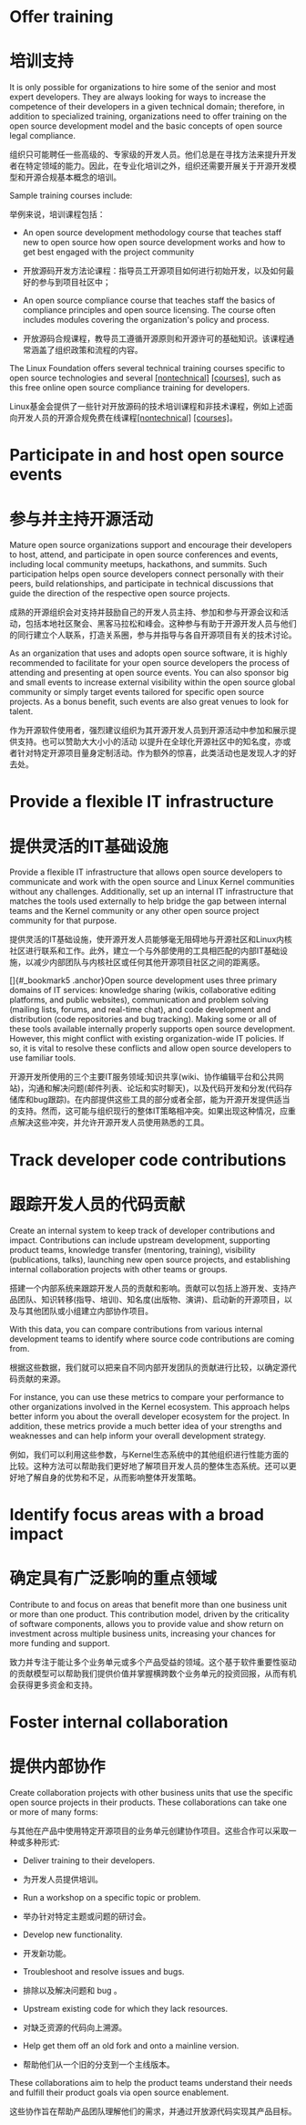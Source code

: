 Offer training
==============

培训支持
==============

It is only possible for organizations to hire some of the senior and
most expert developers. They are always looking for ways to increase
the competence of their developers in a given technical domain;
therefore, in addition to specialized training, organizations need to offer training on the open source
development model and the basic concepts of open source legal
compliance.

组织只可能聘任一些高级的、专家级的开发人员。他们总是在寻找方法来提升开发者在特定领域的能力。因此，在专业化培训之外，组织还需要开展关于开源开发模型和开源合规基本概念的培训。

Sample training courses include:

举例来说，培训课程包括：

- An open source development methodology course that teaches staff new
    to open source how open source development works and how to get best
    engaged with the project community

- 开放源码开发方法论课程：指导员工开源项目如何进行初始开发，以及如何最好的参与到项目社区中；

- An open source compliance course that teaches staff the basics of
    compliance principles and open source licensing. The course often
    includes modules covering the organization's policy and process.

- 开放源码合规课程，教导员工遵循开源原则和开源许可的基础知识。该课程通常涵盖了组织政策和流程的内容。

The Linux Foundation offers several technical training courses
specific to open source technologies and several
[[nontechnical]](https://training.linuxfoundation.org/full-catalog)
[[courses]](https://training.linuxfoundation.org/full-catalog),
such as this free online open source compliance training for
developers.

Linux基金会提供了一些针对开放源码的技术培训课程和非技术课程，例如上述面向开发人员的开源合规免费在线课程[[nontechnical]](https://training.linuxfoundation.org/full-catalog)
[[courses]](https://training.linuxfoundation.org/full-catalog)。

 Participate in and host open source events
==========================================

 参与并主持开源活动
==========================================

Mature open source organizations support and encourage their
developers to host, attend, and participate in open source conferences
and events, including local community meetups, hackathons, and
summits. Such participation helps open source developers connect
personally with their peers, build relationships, and participate in
technical discussions that guide the direction of the respective open
source projects.

成熟的开源组织会对支持并鼓励自己的开发人员主持、参加和参与开源会议和活动，包括本地社区聚会、黑客马拉松和峰会。这种参与有助于开源开发人员与他们的同行建立个人联系，打造关系圈，参与并指导与各自开源项目有关的技术讨论。

As an organization that uses and adopts open source software, it is
highly recommended to facilitate for your open source developers the
process of attending and presenting at open source events. You can
also sponsor big and small events to increase external visibility within the open source global
community or simply target events tailored for specific open source
projects. As a bonus benefit, such events are also great venues to
look for talent.

作为开源软件使用者，强烈建议组织为其开源开发人员到开源活动中参加和展示提供支持。也可以赞助大大小小的活动
以提升在全球化开源社区中的知名度，亦或者针对特定开源项目量身定制活动。作为额外的惊喜，此类活动也是发现人才的好去处。

Provide a flexible IT infrastructure
====================================

提供灵活的IT基础设施
====================================

Provide a flexible IT infrastructure that allows open source
developers to communicate and work with the open source and Linux
Kernel communities without any challenges. Additionally, set up an
internal IT infrastructure that matches the tools used externally to
help bridge the gap between internal teams and the Kernel community or
any other open source project community for that purpose.

提供灵活的IT基础设施，使开源开发人员能够毫无阻碍地与开源社区和Linux内核社区进行联系和工作。此外，建立一个与外部使用的工具相匹配的内部IT基础设施，以减少内部团队与内核社区或任何其他开源项目社区之间的距离感。

[]{#_bookmark5 .anchor}Open source development uses three primary
domains of IT services: knowledge sharing (wikis, collaborative
editing platforms, and public websites), communication and problem solving
(mailing lists, forums, and real-time chat), and code development and
distribution (code repositories and bug tracking). Making some or all
of these tools available internally properly supports open source
development. However, this might conflict with existing
organization-wide IT policies. If so, it is vital to resolve these
conflicts and allow open source developers to use familiar tools.

开源开发所使用的三个主要IT服务领域:知识共享(wiki、协作编辑平台和公共网站)，沟通和解决问题(邮件列表、论坛和实时聊天)，以及代码开发和分发(代码存储库和bug跟踪)。在内部提供这些工具的部分或者全部，能为开源开发提供适当的支持。然而，这可能与组织现行的整体IT策略相冲突。如果出现这种情况，应重点解决这些冲突，并允许开源开发人员使用熟悉的工具。

Track developer code contributions
==================================

跟踪开发人员的代码贡献
==================================

Create an internal system to keep track of developer contributions and
impact. Contributions can include upstream development, supporting
product teams, knowledge transfer (mentoring, training), visibility
(publications, talks), launching new open source projects, and
establishing internal collaboration projects with other teams or
groups.

搭建一个内部系统来跟踪开发人员的贡献和影响。贡献可以包括上游开发、支持产品团队、知识转移(指导、培训)、知名度(出版物、演讲)、启动新的开源项目，以及与其他团队或小组建立内部协作项目。

With this data, you can compare contributions from various internal
development teams to identify where source code contributions are
coming from.

根据这些数据，我们就可以把来自不同内部开发团队的贡献进行比较，以确定源代码贡献的来源。

For instance, you can use these metrics to compare your performance to
other organizations involved in the Kernel ecosystem. This approach
helps better inform you about the overall developer ecosystem for the
project. In addition, these metrics provide a much better idea of your
strengths and weaknesses and can help inform your overall development
strategy.

例如，我们可以利用这些参数，与Kernel生态系统中的其他组织进行性能方面的比较。这种方法可以帮助我们更好地了解项目开发人员的整体生态系统。还可以更好地了解自身的优势和不足，从而影响整体开发策略。

 Identify focus areas with a broad impact
========================================

确定具有广泛影响的重点领域
========================================

Contribute to and focus on areas that benefit more than one business
unit or more than one product. This contribution model, driven by the
criticality of software components, allows you to provide value and
show return on investment  across multiple business units, increasing your chances for more
funding and support.

致力并专注于能让多个业务单元或多个产品受益的领域。这个基于软件重要性驱动的贡献模型可以帮助我们提供价值并掌握横跨数个业务单元的投资回报，从而有机会获得更多资金和支持。

Foster internal collaboration
=============================

提供内部协作
=============================

Create collaboration projects with other business units that use the
specific open source projects in their products. These collaborations
can take one or more of many forms:

与其他在产品中使用特定开源项目的业务单元创建协作项目。这些合作可以采取一种或多种形式:

- Deliver training to their developers.

- 为开发人员提供培训。

- Run a workshop on a specific topic or problem.

- 举办针对特定主题或问题的研讨会。

- Develop new functionality.

- 开发新功能。

- Troubleshoot and resolve issues and bugs.

- 排除以及解决问题和 bug 。

- Upstream existing code for which they lack resources.

- 对缺乏资源的代码向上溯源。

- Help get them off an old fork and onto a mainline version.

- 帮助他们从一个旧的分支到一个主线版本。

These collaborations aim to help the product teams understand their
needs and fulfill their product goals via open source enablement.

这些协作旨在帮助产品团队理解他们的需求，并通过开放源代码实现其产品目标。
